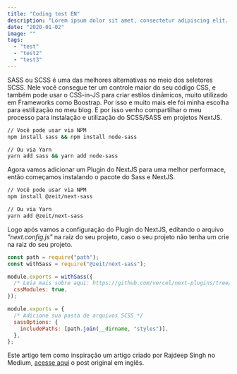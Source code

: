 ```yaml
---
title: "Coding test EN"
description: "Lorem ipsum dolor sit amet, consectetur adipiscing elit. In facilisis, neque in fermentum tempor, orci velit maximus nisl."
date: "2020-01-02"
image: ""
tags:
  - "test"
  - "test2"
  - "test3"
---
```


SASS ou SCSS é uma das melhores alternativas no meio dos seletores SCSS. Nele você consegue ter um controle maior do seu código CSS, e também pode usar o CSS-in-JS para criar estilos dinâmicos, muito utilizado em Frameworks como Boostrap. Por isso e muito mais ele foi minha escolha para estilização no meu blog. E por isso venho compartilhar o meu processo para instalação e utilização do SCSS/SASS em projetos NextJS.

```bash
// Você pode usar via NPM
npm install sass && npm install node-sass

// Ou via Yarn
yarn add sass && yarn add node-sass
```

Agora vamos adicionar um Plugin do NextJS para uma melhor performace, então começamos instalando o pacote do Sass e NextJS.

```bash
// Você pode usar via NPM
npm install @zeit/next-sass

// Ou via Yarn
yarn add @zeit/next-sass
```

Logo após vamos a configuração do Plugin do NextJS, editando o arquivo _"next.config.js"_ na raiz do seu projeto, caso o seu projeto não tenha um crie na raiz do seu projeto.

```js
const path = require("path");
const withSass = require("@zeit/next-sass");

module.exports = withSass({
  /* Leia mais sobre aqui: https://github.com/vercel/next-plugins/tree/master/packages/next-sass*/
  cssModules: true,
});

module.exports = {
  /* Adicione sua pasta de arquivos SCSS */
  sassOptions: {
    includePaths: [path.join(__dirname, "styles")],
  },
};
```

Este artigo tem como inspiração um artigo criado por Rajdeep Singh no Medium, [acesse aqui](https://medium.com/officialrajdeepsingh/how-to-add-sass-scss-in-next-js-77a2b34f1ff3) o post original em inglês.
